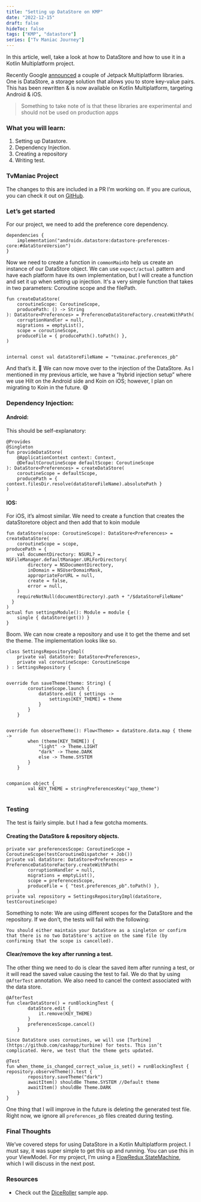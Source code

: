 ```yaml
---
title: "Setting up DataStore on KMP"
date: "2022-12-15"
draft: false
hideToc: false
tags: ["KMP", "datastore"]
series: ["Tv Maniac Journey"]
---
```


In this article, well, take a look at how to DataStore and how to use it in a Kotlin Multiplatform project.

Recently Google [announced](https://android-developers.googleblog.com/2022/10/announcing-experimental-preview-of-jetpack-multiplatform-libraries.html) a couple of Jetpack Multiplatform libraries. One is DataStore, a storage solution that allows you to store key-value pairs. This has been rewritten & is now available on Kotlin Multiplatform, targeting Android & iOS. 

> Something to take note of is that these libraries are experimental and should not be used on production apps

### What you will learn:

1.  Setting up Datastore.
2.  Dependency Injection.
3.  Creating a repository
4.  Writing test.

### TvManiac Project

The changes to this are included in a PR I’m working on. If you are curious, you can check it out on [GitHub](https://github.com/c0de-wizard/tv-maniac/pull/48/commits/5e0dec9ed729bc1c6da23196c92475b8984edf76).


### Let’s get started

For our project, we need to add the preference core dependency.

```
dependencies {
    implementation("androidx.datastore:datastore-preferences-core:#dataStoreVersion")
}
```


Now we need to create a function in `commonMain`to help us create an instance of our DataStore object. We can use `expect/actual` pattern and have each platform have its own implementation, but I will create a function and set it up when setting up injection. It's a very simple function that takes in two parameters: Coroutine scope and the filePath.

```
fun createDataStore(
    coroutineScope: CoroutineScope,
    producePath: () -> String
): DataStore<Preferences> = PreferenceDataStoreFactory.createWithPath(
    corruptionHandler = null,
    migrations = emptyList(),
    scope = coroutineScope,
    produceFile = { producePath().toPath() },
)


internal const val dataStoreFileName = "tvmainac.preferences_pb"
```

And that’s it. 🙂 We can now move over to the injection of the DataStore. As I mentioned in my previous article, we have a “hybrid injection setup” where we use Hilt on the Android side and Koin on iOS; however, I plan on migrating to Koin in the future. 😅

### Dependency Injection:

#### Android:

This should be self-explanatory:

```
@Provides
@Singleton
fun provideDataStore(
    @ApplicationContext context: Context,
    @DefaultCoroutineScope defaultScope: CoroutineScope
): DataStore<Preferences> = createDataStore(
    coroutineScope = defaultScope,
    producePath = { context.filesDir.resolve(dataStoreFileName).absolutePath }
)
```

#### IOS:

For iOS, it’s almost similar. We need to create a function that creates the dataStoretore object and then add that to koin module

```
fun dataStore(scope: CoroutineScope): DataStore<Preferences> = createDataStore(
    coroutineScope = scope,
producePath = {
    val documentDirectory: NSURL? = NSFileManager.defaultManager.URLForDirectory(
        directory = NSDocumentDirectory,
        inDomain = NSUserDomainMask,
        appropriateForURL = null,
        create = false,
        error = null,
    )
    requireNotNull(documentDirectory).path + "/$dataStoreFileName"
  }
)
actual fun settingsModule(): Module = module {
    single { dataStore(get()) }
}
```

Boom. We can now create a repository and use it to get the theme and set the theme. The implementation looks like so.

```
class SettingsRepositoryImpl(
    private val dataStore: DataStore<Preferences>,
    private val coroutineScope: CoroutineScope
) : SettingsRepository {


override fun saveTheme(theme: String) {
        coroutineScope.launch {
            dataStore.edit { settings ->
                settings[KEY_THEME] = theme
            }
        }
    }


override fun observeTheme(): Flow<Theme> = dataStore.data.map { theme ->
        when (theme[KEY_THEME]) {
            "light" -> Theme.LIGHT
            "dark" -> Theme.DARK
            else -> Theme.SYSTEM
        }
    }


companion object {
        val KEY_THEME = stringPreferencesKey("app_theme")
   
```

### Testing

The test is fairly simple. but I had a few gotcha moments.

#### Creating the DataStore & repository objects.

```
private var preferencesScope: CoroutineScope = CoroutineScope(testCoroutineDispatcher + Job())   
private val dataStore: DataStore<Preferences> = PreferenceDataStoreFactory.createWithPath(
        corruptionHandler = null,
        migrations = emptyList(),
        scope = preferencesScope,
        produceFile = { "test.preferences_pb".toPath() },
    )
private val repository = SettingsRepositoryImpl(dataStore, testCoroutineScope)
```

Something to note: We are using different scopes for the DataStore and the repository. If we don’t, the tests will fail with the following:

`You should either maintain your DataStore as a singleton or confirm that there is no two DataStore's active on the same file (by confirming that the scope is cancelled).`

#### Clear/remove the key after running a test.

The other thing we need to do is clear the saved item after running a test, or it will read the saved value causing the test to fail. We do that by using `@AfterTest` annotation. We also need to cancel the context associated with the data store.

```
@AfterTest
fun clearDataStore() = runBlockingTest {
        dataStore.edit {
            it.remove(KEY_THEME)
        }
        preferencesScope.cancel()
    }

Since DataStore uses coroutines, we will use [Turbine](https://github.com/cashapp/turbine) for tests. This isn’t complicated. Here, we test that the theme gets updated.

@Test
fun when_theme_is_changed_correct_value_is_set() = runBlockingTest {
repository.observeTheme().test {
        repository.saveTheme("dark")
        awaitItem() shouldBe Theme.SYSTEM //Default theme
        awaitItem() shouldBe Theme.DARK
    }
}
```

One thing that I will improve in the future is deleting the generated test file. Right now, we ignore all `preferences_pb` files created during testing.

### Final Thoughts

We’ve covered steps for using DataStore in a Kotlin Multiplatform project. I must say, it was super simple to get this up and running. You can use this in your ViewModel. For my project, I’m using a [FlowRedux StateMachine](https://github.com/freeletics/FlowRedux), which I will discuss in the next post.

### Resources

-   Check out the [DiceRoller](https://github.com/android/kotlin-multiplatform-samples/tree/main/DiceRoller) sample app.